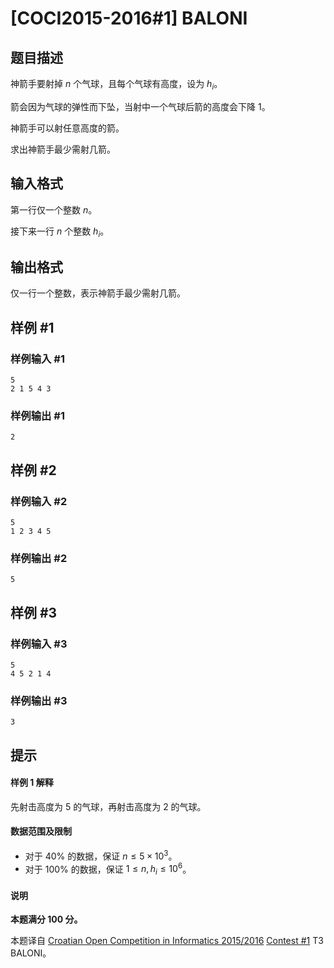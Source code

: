 # [COCI2015-2016#1] BALONI

## 题目描述

神箭手要射掉 $n$ 个气球，且每个气球有高度，设为 $h_i$。

箭会因为气球的弹性而下坠，当射中一个气球后箭的高度会下降 $1$。

神箭手可以射任意高度的箭。

求出神箭手最少需射几箭。

## 输入格式

第一行仅一个整数 $n$。

接下来一行 $n$ 个整数 $h_i$。

## 输出格式

仅一行一个整数，表示神箭手最少需射几箭。

## 样例 #1

### 样例输入 #1
```
5
2 1 5 4 3
```

### 样例输出 #1

```
2
```

## 样例 #2

### 样例输入 #2
```
5
1 2 3 4 5
```

### 样例输出 #2

```
5
```

## 样例 #3

### 样例输入 #3
```
5
4 5 2 1 4
```

### 样例输出 #3

```
3
```

## 提示

#### 样例 1 解释
先射击高度为 $5$ 的气球，再射击高度为 $2$ 的气球。
#### 数据范围及限制
- 对于 $40\%$ 的数据，保证 $n\le 5\times 10^3$。
- 对于 $100\%$ 的数据，保证 $1\le n,h_i\le 10^6$。
#### 说明
**本题满分 $100$ 分。**

本题译自 [Croatian Open Competition in Informatics 2015/2016](https://hsin.hr/coci/archive/2015_2016) [Contest #1](https://hsin.hr/coci/archive/2015_2016/contest1_tasks.pdf) T3 BALONI。
